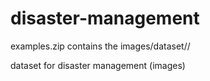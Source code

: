# disaster-management
examples.zip contains the images/dataset//

dataset for disaster management (images)
